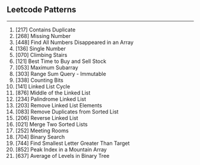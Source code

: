 ## Leetcode Patterns

---

1. [217] Contains Duplicate
2. [268] Missing Number
3. [448] Find All Numbers Disappeared in an Array
4. [136] Single Number
5. [070] Climbing Stairs
6. [121] Best Time to Buy and Sell Stock
7. [053] Maximum Subarray
8. [303] Range Sum Query - Immutable
9. [338] Counting Bits
10. [141] Linked List Cycle
11. [876] Middle of the Linked List
12. [234] Palindrome Linked List
13. [203] Remove Linked List Elements
14. [083] Remove Duplicates from Sorted List
15. [206] Reverse Linked List
16. [021] Merge Two Sorted Lists
17. [252] Meeting Rooms
18. [704] Binary Search
19. [744] Find Smallest Letter Greater Than Target
20. [852] Peak Index in a Mountain Array
21. [637] Average of Levels in Binary Tree